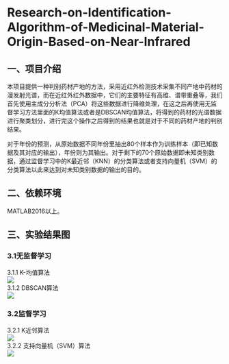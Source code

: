# Research-on-Identification-Algorithm-of-Medicinal-Material-Origin-Based-on-Near-Infrared
## 一、项目介绍
本项目提供一种判别药材产地的方法，采用近红外检测技术采集不同产地中药材的漫发射光谱，而在近红外红外数据中，它们的主要特征有高维、谱带重叠等，我们首先使用主成分分析法（PCA）将这些数据进行降维处理，在这之后再使用无监督学习方法里面的K均值算法或者是DBSCAN均值算法，将得到的药材的光谱数据进行聚类划分，进行完这个操作之后得到的结果也就是对于不同的药材产地的判别结果。    

对于年份的预测，从原始数据不同年份里抽出80个样本作为训练样本（即已知数据及其对应的输出），年份则为其输出。对于剩下的70个原始数据即未知类别数据，通过监督学习中的K最近邻（KNN）的分类算法或者支持向量机（SVM）的分类算法以此来达到对未知类别数据的输出的目的。
## 二、依赖环境
MATLAB2016以上。
## 三、实验结果图
### 3.1无监督学习
3.1.1 K-均值算法  
![](https://s3.bmp.ovh/imgs/2022/08/09/c5836f4b663b214a.png)   
3.1.2 DBSCAN算法  
![](https://s3.bmp.ovh/imgs/2022/08/09/2cece3331b6d3acf.png)  
### 3.2监督学习
3.2.1 K近邻算法  
![](https://s3.bmp.ovh/imgs/2022/08/09/8d7fe29c327f6b92.png)  
3.2.2 支持向量机（SVM）算法  
![](https://s3.bmp.ovh/imgs/2022/08/09/3856fde7893a9fb5.png)  
